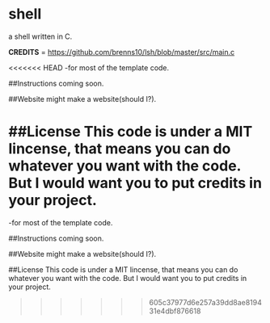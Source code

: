 # shell
 a shell written in C.
 
 
 __CREDITS__  = https://github.com/brenns10/lsh/blob/master/src/main.c
 
<<<<<<< HEAD
    -for most of the template code.
 
 
##Instructions coming soon.

##Website might make a website(should I?).

##License This code is under a MIT lincense, that means you can do whatever you want with the code. But I would want you to put credits in your project.
=======
   -for most of the template code.
 
 
 ##Instructions coming soon.
 


##Website
  might make a website(should I?).




##License
   This code is under a MIT lincense, that means you can do whatever you want with the code. But I would want you to put credits in your project.
>>>>>>> 605c37977d6e257a39dd8ae819431e4dbf876618
